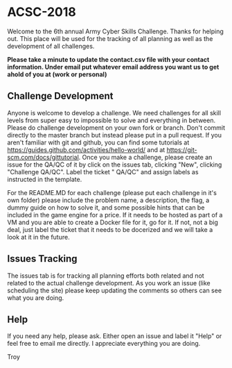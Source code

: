 # ACSC-2018

Welcome to the 6th annual Army Cyber Skills Challenge.  Thanks for helping out.  This place will be used for the tracking of all planning as well as the development of all challenges.  

**Please take a minute to update the contact.csv file with your contact information.  Under email put whatever email address you want us to get ahold of you at (work or personal)**

## Challenge Development
Anyone is welcome to develop a challenge.  We need challenges for all skill levels from super easy to impossible to solve and everything in between.  Please do challenge development on your own fork or branch.  Don't commit directly to the master branch but instead please put in a pull request.  If you aren't familiar with git and github, you can find some tutorials at https://guides.github.com/activities/hello-world/ and at https://git-scm.com/docs/gittutorial.  Once you make a challenge, please create an issue for the QA/QC of it by click on the issues tab, clicking "New", clicking "Challenge QA/QC".  Label the ticket "<CHALLENGE NAME> QA/QC" and assign labels as instructed in the template.
  
For the README.MD for each challenge (please put each challenge in it's own folder) please include the problem name, a description, the flag, a dummy guide on how to solve it, and some possible hints that can be included in the game engine for a price.  If it needs to be hosted as part of a VM and you are able to create a Docker file for it, go for it.  If not, not a big deal, just label the ticket that it needs to be docerized and we will take a look at it in the future.

## Issues Tracking
The issues tab is for tracking all planning efforts both related and not related to the actual challenge development.  As you work an issue (like scheduling the site) please keep updating the comments so others can see what you are doing.

## Help
If you need any help, please ask.  Either open an issue and label it "Help" or feel free to email me directly.  I appreciate everything you are doing.

Troy
